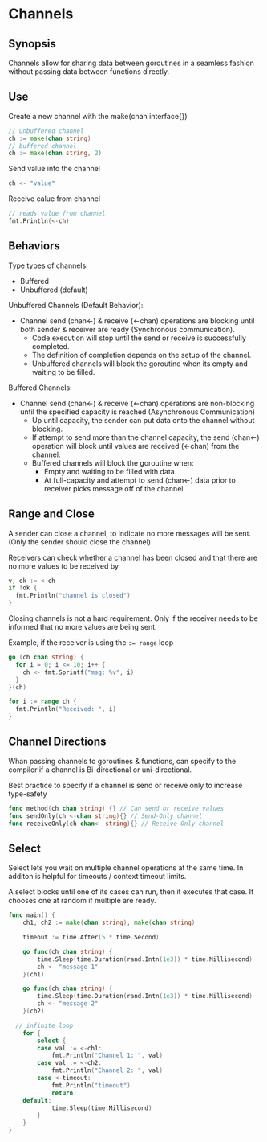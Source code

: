# Channels

## Synopsis

Channels allow for sharing data between goroutines in a seamless fashion without passing data between functions directly.

## Use

Create a new channel with the make(chan interface{})

```go
// unbuffered channel
ch := make(chan string)
// buffered channel
ch := make(chan string, 2)
```

Send value into the channel 
```go
ch <- "value"
```

Receive calue from channel
```go
// reads value from channel
fmt.Println(<-ch)
```

## Behaviors

Type types of channels:
- Buffered
- Unbuffered (default)


Unbuffered Channels (Default Behavior):
* Channel send (chan<-) & receive (<-chan) operations are blocking until both sender & receiver are ready (Synchronous communication).
  - Code execution will stop until the send or receive is successfully completed.
  - The definition of completion depends on the setup of the channel.
  - Unbuffered channels will block the goroutine when its empty and waiting to be filled.

Buffered Channels:
* Channel send (chan<-) & receive (<-chan) operations are non-blocking until the specified capacity is reached (Asynchronous Communication)
  - Up until capacity, the sender can put data onto the channel without blocking.
  - If attempt to send more than the channel capacity, the send (chan<-) operation will block until values are received (<-chan) from the channel.
  - Buffered channels will block the goroutine when:
    - Empty and waiting to be filled with data
    - At full-capacity and attempt to send (chan<-) data prior to receiver picks message off of the channel


## Range and Close

A sender can close a channel, to indicate no more messages will be sent. (Only the sender should close the channel)

Receivers can check whether a channel has been closed and that there are no more values to be received by

```go
v, ok := <-ch
if !ok {
  fmt.Println("channel is closed")
}
```

Closing channels is not a hard requirement. Only if the receiver needs to be informed that no more values are being sent.

Example, if the receiver is using the `:= range` loop


```go
go (ch chan string) {
  for i = 0; i <= 10; i++ {
    ch <- fmt.Sprintf("msg: %v", i)
  }
}(ch)

for i := range ch {
  fmt.Println("Received: ", i)
}
```

## Channel Directions

Whan passing channels to goroutines & functions, can specify to the compiler if a channel is Bi-directional or uni-directional.

Best practice to specify if a channel is send or receive only to increase type-safety

```go
func method(ch chan string) {} // Can send or receive values
func sendOnly(ch <-chan string){} // Send-Only channel
func receiveOnly(ch chan<- string){} // Receive-Only channel
```

## Select

Select lets you wait on multiple channel operations at the same time. In additon is helpful for timeouts / context timeout limits.

A select blocks until one of its cases can run, then it executes that case. It chooses one at random if multiple are ready.

```go
func main() {
	ch1, ch2 := make(chan string), make(chan string)

	timeout := time.After(5 * time.Second)

	go func(ch chan string) {
		time.Sleep(time.Duration(rand.Intn(1e3)) * time.Millisecond)
		ch <- "message 1"
	}(ch1)

	go func(ch chan string) {
		time.Sleep(time.Duration(rand.Intn(1e3)) * time.Millisecond)
		ch <- "message 2"
	}(ch2)

  // infinite loop
	for {
		select {
		case val := <-ch1:
			fmt.Println("Channel 1: ", val)
		case val := <-ch2:
			fmt.Println("Channel 2: ", val)
		case <-timeout:
			fmt.Println("timeout")
			return
    default:
			time.Sleep(time.Millisecond)
		}
	}
}
```

